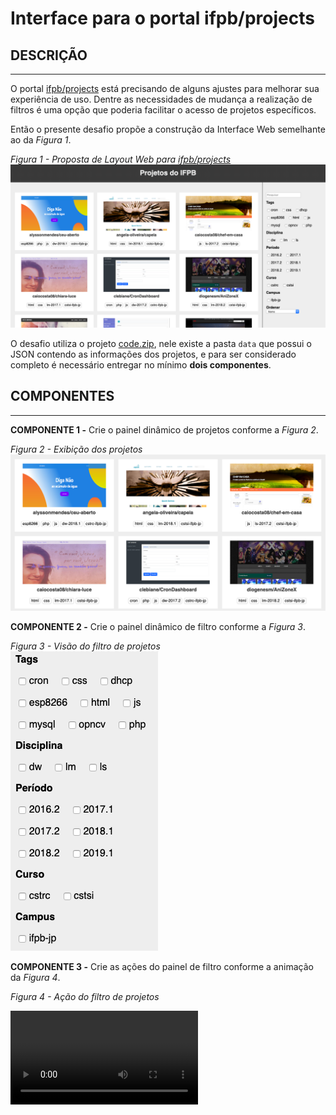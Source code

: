 # Interface para o portal ifpb/projects

## DESCRIÇÃO

---

O portal [ifpb/projects](https://github.com/ifpb/projects) está precisando de alguns ajustes para melhorar sua experiência de uso. Dentre as necessidades de mudança a realização de filtros é uma opção que poderia facilitar o acesso de projetos específicos.

Então o presente desafio propõe a construção da Interface Web semelhante ao da _Figura 1_.

_Figura 1 - Proposta de Layout Web para [ifpb/projects](https://github.com/ifpb/projects)_
![Layout](assets/layout.png)

O desafio utiliza o projeto [code.zip](code.zip), nele existe a pasta `data` que possui o JSON contendo as informações dos projetos, e para ser considerado completo é necessário entregar no mínimo **dois componentes**.

## COMPONENTES

---

**COMPONENTE 1 -** Crie o painel dinâmico de projetos conforme a _Figura 2_.

_Figura 2 - Exibição dos projetos_<br>
![Layout](assets/component-1.png)

**COMPONENTE 2 -** Crie o painel dinâmico de filtro conforme a _Figura 3_.

_Figura 3 - Visão do filtro de projetos_<br>
![Layout](assets/component-2.png)

**COMPONENTE 3 -** Crie as ações do painel de filtro conforme a animação da _Figura 4_.

_Figura 4 - Ação do filtro de projetos_<br>

<video autoplay loop controls>
  <source src="assets/component-3.webm" type="video/webm">
  <source src="assets/component-3.mov" type="video/mov">
</video>
